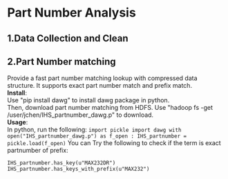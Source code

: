 # Part Number Analysis
## 1.Data Collection and Clean
## 2.Part Number matching
  Provide a fast part number matching lookup with compressed data structure. It supports exact part number match and prefix match.<br />
  **Install**: <br />
    Use "pip install dawg" to install dawg package in python.<br />
    Then, download part number matching from HDFS. Use "hadoop fs -get /user/jchen/IHS_partnumber_dawg.p" to download.<br />
  **Usage**:<br />
    In python, run the following:
    ```
    import pickle
    import dawg
    with open("IHS_partnumber_dawg.p") as f_open :
         IHS_partnumber = pickle.load(f_open)
    ```
   You can Try the following to check if the term is exact partnumber of prefix:
   ```
   IHS_partnumber.has_key(u"MAX232DR")
   IHS_partnumber.has_keys_with_prefix(u"MAX232")
   ```
